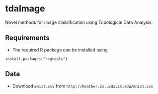 # tdaImage

Novel methods for image classification using Topological Data Analysis.

## Requirements
* The required R package can be installed using
```
install.packages("regtools")
```

## Data
* Download `mnist.csv` from `http://heather.cs.ucdavis.edu/mnist.csv`

